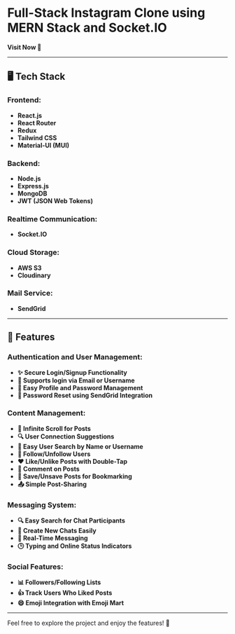 # Full-Stack Instagram Clone using MERN Stack and Socket.IO

**Visit Now 🚀**

---

## 🖥️ Tech Stack

### Frontend:
- **React.js**
- **React Router**
- **Redux**
- **Tailwind CSS**
- **Material-UI (MUI)**

### Backend:
- **Node.js**
- **Express.js**
- **MongoDB**
- **JWT (JSON Web Tokens)**

### Realtime Communication:
- **Socket.IO**

### Cloud Storage:
- **AWS S3**
- **Cloudinary**

### Mail Service:
- **SendGrid**

---

## 🚀 Features

### Authentication and User Management:
- **✨ Secure Login/Signup Functionality**
- **🚪 Supports login via Email or Username**
- **🔐 Easy Profile and Password Management**
- **🔄 Password Reset using SendGrid Integration**

### Content Management:
- **📜 Infinite Scroll for Posts**
- **🔍 User Connection Suggestions**
- **🔎 Easy User Search by Name or Username**
- **🔗 Follow/Unfollow Users**
- **❤️ Like/Unlike Posts with Double-Tap**
- **💬 Comment on Posts**
- **📌 Save/Unsave Posts for Bookmarking**
- **📤 Simple Post-Sharing**

### Messaging System:
- **🔍 Easy Search for Chat Participants**
- **📝 Create New Chats Easily**
- **💬 Real-Time Messaging**
- **🕒 Typing and Online Status Indicators**

### Social Features:
- **📊 Followers/Following Lists**
- **👍 Track Users Who Liked Posts**
- **😄 Emoji Integration with Emoji Mart**
---

Feel free to explore the project and enjoy the features! 🚀
